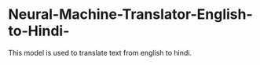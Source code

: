# Neural-Machine-Translator-English-to-Hindi-
This model is used to translate text from english to hindi.

